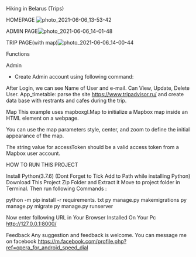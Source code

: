 Hiking in Belarus (Trips)

HOMEPAGE ![photo_2021-06-06_13-53-42](https://user-images.githubusercontent.com/82363107/120921937-fd4a4e00-c6ce-11eb-9f66-5e944c9f0b90.jpg)


ADMIN PAGE![photo_2021-06-06_14-01-48](https://user-images.githubusercontent.com/82363107/120922059-c1fc4f00-c6cf-11eb-9797-f22672cf1025.jpg)



TRIP PAGE(with map)![photo_2021-06-06_14-00-44](https://user-images.githubusercontent.com/82363107/120922035-a133f980-c6cf-11eb-827f-5b51eb663895.jpg)


Functions

Admin
- Create Admin account using following command:

After Login, we can see Name of User and e-mail.
Can View, Update, Delete User.
App_timetable: parse the site https://www.tripadvisor.ru/ and create data base with restrants and cafes during the trip.

Map
This example uses mapboxgl.Map to initialize a Mapbox map inside an HTML element on a webpage.

You can use the map parameters style, center, and zoom to define the initial appearance of the map.

The string value for accessToken should be a valid access token from a Mapbox user account.



HOW TO RUN THIS PROJECT


Install Python(3.7.6) (Dont Forget to Tick Add to Path while installing Python)
Download This Project Zip Folder and Extract it
Move to project folder in Terminal. Then run following Commands :

python -m pip install -r requirements. txt
py manage.py makemigrations
py manage.py migrate
py manage.py runserver

Now enter following URL in Your Browser Installed On Your Pc
http://127.0.0.1:8000/

Feedback
Any suggestion and feedback is welcome. You can message me on facebook
https://m.facebook.com/profile.php?ref=opera_for_android_speed_dial

